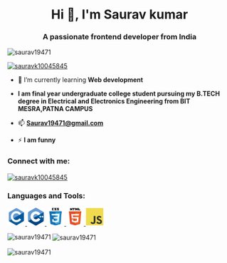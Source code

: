 <h1 align="center">Hi 👋, I'm Saurav kumar</h1>
<h3 align="center">A passionate frontend developer from India</h3>

<p align="left"> <img src="https://komarev.com/ghpvc/?username=saurav19471&label=Profile%20views&color=0e75b6&style=flat" alt="saurav19471" /> </p>

<p align="left"> <a href="https://twitter.com/sauravk10045845" target="blank"><img src="https://img.shields.io/twitter/follow/sauravk10045845?logo=twitter&style=for-the-badge" alt="sauravk10045845" /></a> </p>

- 🌱 I’m currently learning **Web development**

-  **I am final year undergraduate college student pursuing my B.TECH degree in Electrical and Electronics Engineering from BIT MESRA,PATNA CAMPUS**

- 📫 **Saurav19471@gmail.com**

- ⚡ **I am funny**

<h3 align="left">Connect with me:</h3>
<p align="left">
<a href="https://twitter.com/sauravk10045845" target="blank"><img align="center" src="https://raw.githubusercontent.com/rahuldkjain/github-profile-readme-generator/master/src/images/icons/Social/twitter.svg" alt="sauravk10045845" height="30" width="40" /></a>
</p>

<h3 align="left">Languages and Tools:</h3>
<p align="left"> <a href="https://www.cprogramming.com/" target="_blank" rel="noreferrer"> <img src="https://raw.githubusercontent.com/devicons/devicon/master/icons/c/c-original.svg" alt="c" width="40" height="40"/> </a> <a href="https://www.w3schools.com/cpp/" target="_blank" rel="noreferrer"> <img src="https://raw.githubusercontent.com/devicons/devicon/master/icons/cplusplus/cplusplus-original.svg" alt="cplusplus" width="40" height="40"/> </a> <a href="https://www.w3schools.com/css/" target="_blank" rel="noreferrer"> <img src="https://raw.githubusercontent.com/devicons/devicon/master/icons/css3/css3-original-wordmark.svg" alt="css3" width="40" height="40"/> </a> <a href="https://www.w3.org/html/" target="_blank" rel="noreferrer"> <img src="https://raw.githubusercontent.com/devicons/devicon/master/icons/html5/html5-original-wordmark.svg" alt="html5" width="40" height="40"/> </a> <a href="https://developer.mozilla.org/en-US/docs/Web/JavaScript" target="_blank" rel="noreferrer"> <img src="https://raw.githubusercontent.com/devicons/devicon/master/icons/javascript/javascript-original.svg" alt="javascript" width="40" height="40"/> </a> </p>

<p><img align="left" src="https://github-readme-stats.vercel.app/api/top-langs?username=saurav19471&show_icons=true&locale=en&layout=compact" alt="saurav19471" /></p>

<p>&nbsp;<img align="center" src="https://github-readme-stats.vercel.app/api?username=saurav19471&show_icons=true&locale=en" alt="saurav19471" /></p>

<p><img align="center" src="https://github-readme-streak-stats.herokuapp.com/?user=saurav19471&" alt="saurav19471" /></p>
